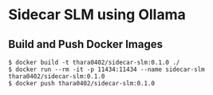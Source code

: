 # Sidecar SLM using Ollama

## Build and Push Docker Images
```shell-session
$ docker build -t thara0402/sidecar-slm:0.1.0 ./
$ docker run --rm -it -p 11434:11434 --name sidecar-slm thara0402/sidecar-slm:0.1.0
$ docker push thara0402/sidecar-slm:0.1.0
```
